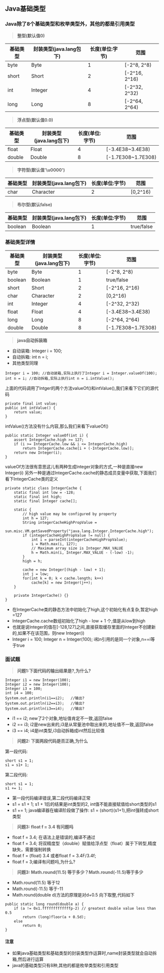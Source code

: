 ## Java基础类型

### Java除了8个基础类型和枚举类型外，其他的都是引用类型

> **整型(默认值0)**

基础类型 | 封装类型(java.lang包下)  | 长度(单位:字节) | 范围
---------|--------------------------|-------|------
byte     | Byte                     | 1     |[-2^8, 2^8)
short    | Short                    | 2     |[-2^16, 2^16)
int      | Integer                  | 4     |[-2^32, 2^32)
long     | Long                     | 8     |[-2^64, 2^64)

> **浮点型(默认值0.0)**

基础类型 | 封装类型(java.lang包下)  | 长度(单位:字节) | 范围
---------|--------------------------|-------|------
float    | Float                    | 4     |[-3.4E38~3.4E38)
double   | Double                   | 8     |[-1.7E308~1.7E308)

> **字符型(默认值'\u0000')**

基础类型 | 封装类型(java.lang包下)  | 长度(单位:字节) | 范围
---------|--------------------------|-------|------
char     | Character                | 2     |[0,2^16)

> **布尔型(默认false)**

基础类型 | 封装类型(java.lang包下)  | 长度(单位:字节) | 范围
---------|--------------------------|-------|------
boolean  | Boolean                  | 1     |true/false

### 基础类型详情

基础类型 | 封装类型(java.lang包下)  | 长度(单位:字节) | 范围
---------|--------------------------|-------|------
byte     | Byte                     | 1     |[-2^8, 2^8)
boolean  | Boolean                  | 1     |true/false
short    | Short                    | 2     |[-2^16, 2^16)
char     | Character                | 2     |[0,2^16)
int      | Integer                  | 4     |[-2^32, 2^32)
float    | Float                    | 4     |[-3.4E38~3.4E38)
long     | Long                     | 8     |[-2^64, 2^64)
double   | Double                   | 8     |[-1.7E308~1.7E308)


> **java自动拆装箱**

* 自动装箱: Integer i = 100;
* 自动拆箱: int n = i;
* 其他类型同理

```
Integer i = 100; //自动装箱,实际上执行了Integer i = Integer.valueOf(100);
int n = i; //自动拆箱,实际上执行int n = i.intValue();
```

上面的代码调用了Intger的两个方法valueOf()和intValue(),我们来看下它们的源代码

```
private final int value;
public int intValue() {
    return value;
}
```

intValue()方法没有什么内容,那么我们来看下valueOf()

```
public static Integer valueOf(int i) {
    assert IntegerCache.high >= 127;
    if (i >= IntegerCache.low && i <= IntegerCache.high)
        return IntegerCache.cache[i + (-IntegerCache.low)];
    return new Integer(i);
}
```

valueOf方法很有意思这儿有两种生成Integer对象的方式,一种是直接new Integer(i)
另外一种是通过IntegerCache.cache的静态成员变量中获取,下面我们看下IntegerCache类的定义

```
private static class IntegerCache {
    static final int low = -128;
    static final int high;
    static final Integer cache[];

    static {
        // high value may be configured by property
        int h = 127;
        String integerCacheHighPropValue =
            sun.misc.VM.getSavedProperty("java.lang.Integer.IntegerCache.high");
        if (integerCacheHighPropValue != null) {
            int i = parseInt(integerCacheHighPropValue);
            i = Math.max(i, 127);
            // Maximum array size is Integer.MAX_VALUE
            h = Math.min(i, Integer.MAX_VALUE - (-low) -1);
        }
        high = h;

        cache = new Integer[(high - low) + 1];
        int j = low;
        for(int k = 0; k < cache.length; k++)
            cache[k] = new Integer(j++);
    }

    private IntegerCache() {}
}
```

* 在IntegerCache类的静态方法中初始化了high,这个初始化有点复杂,暂定high =127
* IntegerCache.cache数组初始化了high - low + 1 个,值是从low到high
* 也就是说Integer的值在[-128,127]之间,直接获取缓存里面的Integer不创建新的,如果不在该范围，则new Integer(i)
* Integer i = 100; Integer n = Integer(100); i和n引用的是同一个对象,n==i等于true


### 面试题

> **问题1:下面代码的输出结果是?,为什么?**

```
Integer i1 = new Integer(100);
Integer i2 = new Integer(100);
Integer i3 = 100;
int i4 = 100;
System.out.println(i1==i2);   //输出?
System.out.println(i2==i3);   //输出?
System.out.println(i3==i4);   //输出?
```

* i1 == i2; new了2个对象,地址值肯定不一致,返回false
* i2 == i3; i2是new出来的,i3是从常量池中取出来的,地址值不一致,返回false
* i3 == i4; i4是int类型,i3自动拆箱成int然后比较值

> **问题2: 下面两段代码是否正确,为什么**

第一段代码:

```
short s1 = 1;
s1 = s1+ 1;
```
第二段代码:

```
short s1 = 1;
s1 += 1;
```

* 第一段代码编译错误,第二段代码编译正常
* s1 = s1 + 1;   s1 + 1后的结果是int类型的2,  int值不能直接赋值给short类型的s1
* s1 += 1;   java编译器在编译阶段做了操作: s1 = (short)(s1+1),把int强转成short类型

> **问题3: float f = 3.4 有问题吗**

* float f = 3.4; 在语法上是错误的,编译不通过
* float f = 3.4; 将双精度型（double）赋值给浮点型（float）属于下转型,精度缺失，需要强制转换
* float f = (float) 3.4 或者float f = 3.4F/3.4f;
* float f = 3;编译有问题吗,为什么?


> **问题3: Math.round(11.5) 等于多少？Math.round(-11.5)等于多少**

* Math.round(11.5) 等于12
* Math.round(-11.5) 等于-11
* Math.round(double d)方法的原理是对d+0.5 向下取整,代码如下

```
public static long round(double a) {
    if (a != 0x1.fffffffffffffp-2) // greatest double value less than 0.5
        return (long)floor(a + 0.5d);
    else
        return 0;
}
```

#### 注意

* 如果java基础类型和基础类型的封装类型作运算时,name封装类型就会自动拆箱,然后进行运算
* java的基础类型只有8种,其他的都是枚举类型和引用类型
